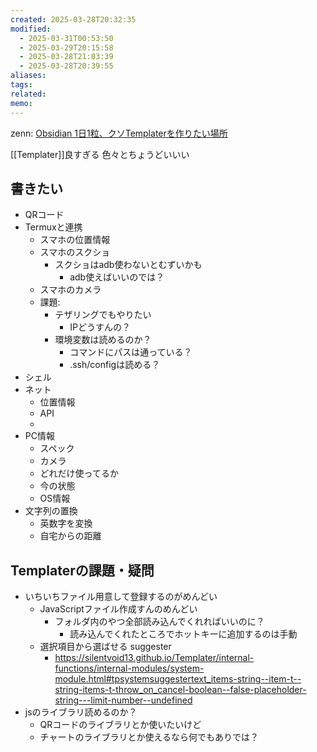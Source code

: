```yaml
---
created: 2025-03-28T20:32:35
modified:
  - 2025-03-31T00:53:50
  - 2025-03-29T20:15:58
  - 2025-03-28T21:03:39
  - 2025-03-28T20:39:55
aliases: 
tags: 
related: 
memo: 
---
```


zenn: [Obsidian 1日1粒、クソTemplaterを作りたい場所](https://zenn.dev/junkf8d/scraps/efaea9d02ea1e5)

[[Templater]]良すぎる
色々とちょうどいいい

## 書きたい

- QRコード
- Termuxと連携
    - スマホの位置情報
    - スマホのスクショ
        - スクショはadb使わないとむずいかも
            - adb使えばいいのでは？
    - スマホのカメラ
    - 課題:
        - テザリングでもやりたい
            - IPどうすんの？
        - 環境変数は読めるのか？
            - コマンドにパスは通っている？
            - .ssh/configは読める？
- シェル
- ネット
    - 位置情報
    - API
    - 
- PC情報
    - スペック
    - カメラ
    - どれだけ使ってるか
    - 今の状態
    - OS情報
- 文字列の置換
    - 英数字を変換
    - 自宅からの距離

## Templaterの課題・疑問

- いちいちファイル用意して登録するのがめんどい
    - JavaScriptファイル作成すんのめんどい
        - フォルダ内のやつ全部読み込んでくれればいいのに？
            - 読み込んでくれたところでホットキーに追加するのは手動
    - 選択項目から選ばせる suggester
        - https://silentvoid13.github.io/Templater/internal-functions/internal-modules/system-module.html#tpsystemsuggestertext_items-string--item-t--string-items-t-throw_on_cancel-boolean--false-placeholder-string---limit-number--undefined
- jsのライブラリ読めるのか？
    - QRコードのライブラリとか使いたいけど
    - チャートのライブラリとか使えるなら何でもありでは？